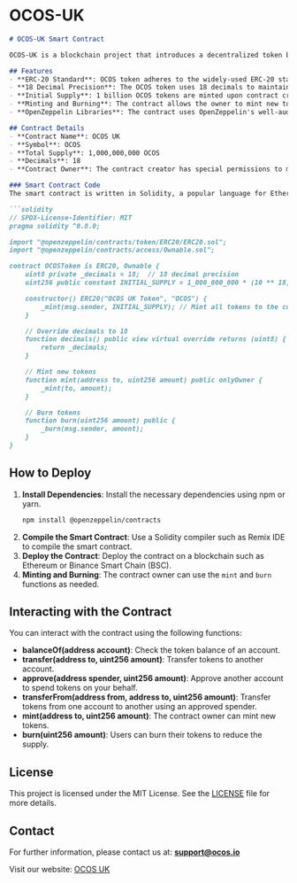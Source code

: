 # OCOS-UK

```markdown
# OCOS-UK Smart Contract

OCOS-UK is a blockchain project that introduces a decentralized token based on the ERC-20 standard. The OCOS token is designed for use within the metaverse, providing integration with decentralized finance (DeFi) protocols, tokenized assets, and smart contract-enabled services. The smart contract is implemented using Solidity and includes essential functions such as token minting, burning, and transfer.

## Features
- **ERC-20 Standard**: OCOS token adheres to the widely-used ERC-20 standard, ensuring compatibility with Ethereum-based DeFi platforms.
- **18 Decimal Precision**: The OCOS token uses 18 decimals to maintain compatibility with the Ethereum network's token precision.
- **Initial Supply**: 1 billion OCOS tokens are minted upon contract creation.
- **Minting and Burning**: The contract allows the owner to mint new tokens and users to burn their tokens.
- **OpenZeppelin Libraries**: The contract uses OpenZeppelin's well-audited libraries for security and reliability.

## Contract Details
- **Contract Name**: OCOS UK
- **Symbol**: OCOS
- **Total Supply**: 1,000,000,000 OCOS
- **Decimals**: 18
- **Contract Owner**: The contract creator has special permissions to mint new tokens.

### Smart Contract Code
The smart contract is written in Solidity, a popular language for Ethereum-based smart contracts. Below is a basic outline of the contract code:

```solidity
// SPDX-License-Identifier: MIT
pragma solidity ^0.8.0;

import "@openzeppelin/contracts/token/ERC20/ERC20.sol";
import "@openzeppelin/contracts/access/Ownable.sol";

contract OCOSToken is ERC20, Ownable {
    uint8 private _decimals = 18;  // 18 decimal precision
    uint256 public constant INITIAL_SUPPLY = 1_000_000_000 * (10 ** 18); // 1 billion tokens with 18 decimals

    constructor() ERC20("OCOS UK Token", "OCOS") {
        _mint(msg.sender, INITIAL_SUPPLY); // Mint all tokens to the contract creator
    }

    // Override decimals to 18
    function decimals() public view virtual override returns (uint8) {
        return _decimals;
    }

    // Mint new tokens
    function mint(address to, uint256 amount) public onlyOwner {
        _mint(to, amount);
    }

    // Burn tokens
    function burn(uint256 amount) public {
        _burn(msg.sender, amount);
    }
}
```

## How to Deploy
1. **Install Dependencies**: Install the necessary dependencies using npm or yarn.
    ```bash
    npm install @openzeppelin/contracts
    ```
2. **Compile the Smart Contract**: Use a Solidity compiler such as Remix IDE to compile the smart contract.
3. **Deploy the Contract**: Deploy the contract on a blockchain such as Ethereum or Binance Smart Chain (BSC).
4. **Minting and Burning**: The contract owner can use the `mint` and `burn` functions as needed.

## Interacting with the Contract
You can interact with the contract using the following functions:
- **balanceOf(address account)**: Check the token balance of an account.
- **transfer(address to, uint256 amount)**: Transfer tokens to another account.
- **approve(address spender, uint256 amount)**: Approve another account to spend tokens on your behalf.
- **transferFrom(address from, address to, uint256 amount)**: Transfer tokens from one account to another using an approved spender.
- **mint(address to, uint256 amount)**: The contract owner can mint new tokens.
- **burn(uint256 amount)**: Users can burn their tokens to reduce the supply.

## License
This project is licensed under the MIT License. See the [LICENSE](./LICENSE) file for more details.

## Contact
For further information, please contact us at: **support@ocos.io**

Visit our website: [OCOS UK](https://www.ocos.io)
